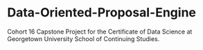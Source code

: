 # Data-Oriented-Proposal-Engine
Cohort 16 Capstone Project for the Certificate of Data Science at Georgetown University School of Continuing Studies.
